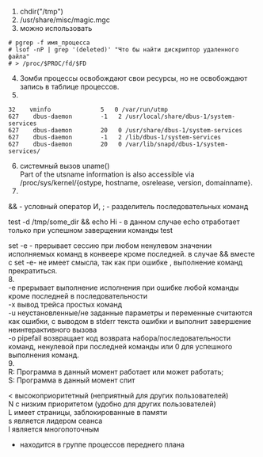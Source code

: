 1. chdir("/tmp")
2. /usr/share/misc/magic.mgc
3. можно использовать
```
# pgrep -f имя_процесса
# lsof -nP | grep '(deleted)' "Что бы найти дискриптор удаленного файла"  
# > /proc/$PROC/fd/$FD
```
4. Зомби процессы освобождают свои ресурсы, но не освобождают запись в таблице процессов.
5.
```
32    vminfo              5   0 /var/run/utmp
627    dbus-daemon        -1   2 /usr/local/share/dbus-1/system-services
627    dbus-daemon        20   0 /usr/share/dbus-1/system-services
627    dbus-daemon        -1   2 /lib/dbus-1/system-services
627    dbus-daemon        20   0 /var/lib/snapd/dbus-1/system-services/
```
6. системный вызов uname()  
Part of the utsname information is also accessible  via  /proc/sys/kernel/{ostype, hostname, osrelease, version, domainname}.
7. 
&& -  условный оператор И, 
;  - разделитель последовательных команд

test -d /tmp/some_dir && echo Hi - в данном случае echo  отработает только при успешном заверщении команды test

set -e - прерывает сессию при любом ненулевом значении исполняемых команд в конвеере кроме последней.
в случае &&  вместе с set -e- не имеет смысла, так как при ошибке , выполнение команд прекратиться.  
8.  
 -e прерывает выполнение исполнения при ошибке любой команды кроме последней в последовательности  
 -x вывод трейса простых команд  
 -u неустановленные/не заданные параметры и переменные считаются как ошибки, с выводом в stderr текста ошибки и выполнит завершение неинтерактивного вызова  
 -o pipefail возвращает код возврата набора/последовательности команд, ненулевой при последней команды или 0 для успешного выполнения команд.  
9.  
R: Программа в данный момент работает или может работать;  
S: Программа в данный момент спит  

<  высокоприоритетный (неприятный для других пользователей)  
N  с низким приоритетом (удобно для других пользователей)  
L   имеет страницы, заблокированные в памяти  
s   является лидером сеанса  
l   является многопоточным    
+   находится в группе процессов переднего плана  
